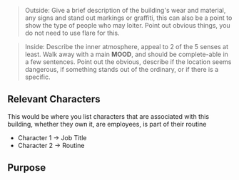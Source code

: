 > Outside: Give a brief description of the building's wear and material, any signs and stand out markings or graffiti, this can also be a point to show the type of people who may loiter. Point out obvious things, you do not need to use flare for this.

> Inside: Describe the inner atmosphere, appeal to 2 of the 5 senses at least. Walk away with a main **MOOD**, and should be complete-able in a few sentences. 
> Point out the obvious, describe if the location seems dangerous, if something stands out of the ordinary, or if there is a specific.

## Relevant Characters
This would be where you list characters that are associated with this building, whether they own it, are employees, is part of their routine
- Character 1 -> Job Title
- Character 2 -> Routine
## Purpose
